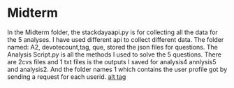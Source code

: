 # Midterm
In the  Midterm folder, the stackdayaapi.py is for collecting all the data for the 5 analyses.
I have used different api to collect different data.
The folder named: A2, devotecount,tag, que, stored the json files for questions.
The Analysis Script.py is all the methods I used to solve the 5 questions.
There are 2cvs files and 1 txt files is the outputs I saved for analysis4 annlysis5 and analysis2.
And the folder names 1 which contains the user profile got by sending a request for each userid.
[alt tag](https://github.com/zhangruiqi1/Python4DtaAnalysis/blob/master/FinalProject/Output/Analysis1_Output/A1_1.png
)
